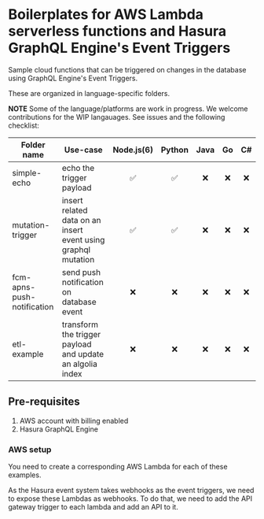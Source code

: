 # Boilerplates for AWS Lambda serverless functions and Hasura GraphQL Engine's Event Triggers

Sample cloud functions that can be triggered on changes in the database using GraphQL Engine's Event Triggers.

These are organized in language-specific folders.

**NOTE**
Some of the language/platforms are work in progress. We welcome contributions for the WIP langauages. See issues and the following checklist:

| Folder name | Use-case| Node.js(6) | Python | Java | Go | C#	
|-------------|---------|:--------:|:------:|:----:|:---:|:---:	
| simple-echo | echo the trigger payload  | ✅ | ✅ | ❌ | ❌ | ❌ 	
| mutation-trigger | insert related data on an insert event using graphql mutation | ✅ | ✅ | ❌ | ❌ | ❌ 	
| fcm-apns-push-notification | send push notification on database event | ❌ | ❌ | ❌ | ❌ | ❌	
| etl-example | transform the trigger payload and update an algolia index | ❌ | ❌ | ❌ | ❌ | ❌	



## Pre-requisites

1. AWS account with billing enabled
2. Hasura GraphQL Engine

### AWS setup
You need to create a corresponding AWS Lambda for each of these examples.

As the Hasura event system takes webhooks as the event triggers, we need to expose these Lambdas as webhooks. To do that, we need to add the API gateway trigger to each lambda and add an API to it.
